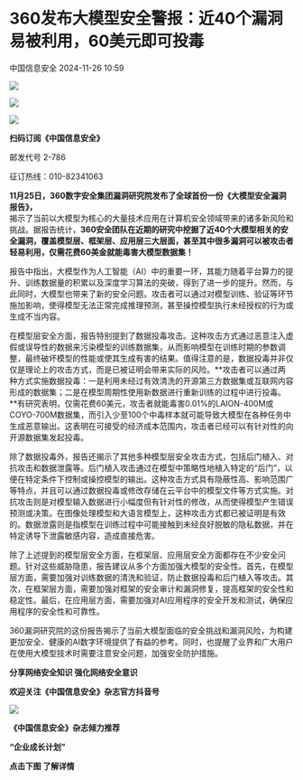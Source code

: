#  360发布大模型安全警报：近40个漏洞易被利用，60美元即可投毒   
 中国信息安全   2024-11-26 10:59  
  
![](https://mmbiz.qpic.cn/sz_mmbiz_gif/1brjUjbpg5x15iajk7XIsyTHBzxZyM0HbRibZycAv2VFVKQG7SQgGFNMSWlVSqZjhLI0H7LsvLkwx3AicAvIdnGGw/640?wx_fmt=gif&from=appmsg "")  
  
![](https://mmbiz.qpic.cn/sz_mmbiz_png/1brjUjbpg5x15iajk7XIsyTHBzxZyM0HbjNjwyuY7N9pnk6U8iavX0H1iaXKQnu1y44TetThmalnhEtibFhVb42eyw/640?wx_fmt=png&from=appmsg "")  
  
![](https://mmbiz.qpic.cn/sz_mmbiz_gif/1brjUjbpg5x15iajk7XIsyTHBzxZyM0HbRibZycAv2VFVKQG7SQgGFNMSWlVSqZjhLI0H7LsvLkwx3AicAvIdnGGw/640?wx_fmt=gif&from=appmsg "")  
  
**扫码订阅《中国信息安全》**  
  
  
邮发代号 2-786  
  
征订热线：010-82341063  
  
  
  
**11月25日，360数字安全集团漏洞研究院发布了全球首份一份《大模型安全漏洞报告》，**  
揭示了当前以大模型为核心的大量技术应用在计算机安全领域带来的诸多新风险和挑战。据报告统计，**360安全团队在近期的研究中挖掘了近40个大模型相关的安全漏洞，覆盖模型层、框架层、应用层三大层面，甚至其中很多漏洞可以被攻击者轻易利用，仅需花费60美金就能毒害大模型数据集！**  
  
报告中指出，大模型作为人工智能（AI）中的重要一环，其能力随着平台算力的提升、训练数据量的积累以及深度学习算法的突破，得到了进一步的提升。然而，与此同时，大模型也带来了新的安全问题。攻击者可以通过对模型训练、验证等环节施加影响，使得模型无法正常完成推理预测，甚至操控模型执行未经授权的行为或生成不当内容。  
  
在模型层安全方面，报告特别提到了数据投毒攻击。这种攻击方式通过恶意注入虚假或误导性的数据来污染模型的训练数据集，从而影响模型在训练时期的参数调整，最终破坏模型的性能或使其生成有害的结果。值得注意的是，数据投毒并非仅仅是理论上的攻击方式，而是已被证明会带来实际的风险。**攻击者可以通过两种方式实施数据投毒：一是利用未经过有效清洗的开源第三方数据集或互联网内容形成的数据集；二是在模型周期性使用新数据进行重新训练的过程中进行投毒。**有研究表明，仅需花费60美元，攻击者就能毒害0.01%的LAION-400M或COYO-700M数据集，而引入少至100个中毒样本就可能导致大模型在各种任务中生成恶意输出。这表明在可接受的经济成本范围内，攻击者已经可以有针对性的向开源数据集发起投毒。  
  
除了数据投毒外，报告还揭示了其他多种模型层安全攻击方式，包括后门植入、对抗攻击和数据泄露等。后门植入攻击通过在模型中策略性地植入特定的“后门”，以便在特定条件下控制或操控模型的输出。这种攻击方式具有隐蔽性高、影响范围广等特点，并且可以通过数据投毒或修改存储在云平台中的模型文件等方式实施。对抗攻击则是对模型输入数据进行小幅度但有针对性的修改，从而使得模型产生错误预测或决策。在图像处理模型和大语言模型上，这种攻击方式都已被证明是有效的。数据泄露则是指模型在训练过程中可能接触到未经良好脱敏的隐私数据，并在特定诱导下泄露敏感内容，造成直接危害。  
  
除了上述提到的模型层安全方面，在框架层、应用层安全方面都存在不少安全问题。针对这些威胁隐患，报告建议从多个方面加强大模型的安全性。首先，在模型层方面，需要加强对训练数据的清洗和验证，防止数据投毒和后门植入等攻击。其次，在框架层方面，需要加强对框架的安全审计和漏洞修复，提高框架的安全性和稳定性。最后，在应用层方面，需要加强对AI应用程序的安全开发和测试，确保应用程序的安全性和可靠性。  
  
360漏洞研究院的这份报告揭示了当前大模型面临的安全挑战和漏洞风险，为构建更加安全、健康的AI数字环境提供了有益的参考。同时，也提醒了业界和广大用户在使用大模型技术时需要注意安全问题，加强安全防护措施。  
  
  
  
**分享网络安全知识 强化网络安全意识**  
  
**欢迎关注《中国信息安全》杂志官方抖音号**  
  
![](https://mmbiz.qpic.cn/sz_mmbiz_jpg/1brjUjbpg5x15iajk7XIsyTHBzxZyM0HbD9JB9ib0jsymJ65WUQqsaQMztBPvrQKXIg5diaPApMMlWNAP9icLOTcAQ/640?wx_fmt=jpeg&from=appmsg "")  
  
  
**《中国信息安全》杂志倾力推荐**  
  
**“企业成长计划”**  
  
  
**点击下图 了解详情**  
  
  
  
[](https://mp.weixin.qq.com/s?__biz=MzA5MzE5MDAzOA==&mid=2664162643&idx=1&sn=fcc4f3a6047a0c2f4e4cc0181243ee18&scene=21#wechat_redirect)  
  
  
